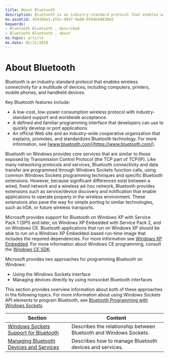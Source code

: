 ```yaml
---
title: About Bluetooth
description: Bluetooth is an industry-standard protocol that enables wireless connectivity for a multitude of devices, including computers, printers, mobile phones, and handheld devices.
ms.assetid: 424168a1-e55c-4947-9a80-8594b4d83bbd
keywords:
- Bluetooth Bluetooth , described
- Bluetooth Bluetooth , about
ms.topic: article
ms.date: 05/31/2018
---
```


# About Bluetooth

Bluetooth is an industry-standard protocol that enables wireless connectivity for a multitude of devices, including computers, printers, mobile phones, and handheld devices.

Key Bluetooth features include:

-   A low-cost, low-power consumption wireless protocol with industry-standard support and worldwide acceptance.
-   A defined and familiar programming interface that developers can use to quickly develop or port applications.
-   An official Web site and an industry-wide cooperative organization that explains, promotes, and standardizes Bluetooth technology. For more information, see [www.bluetooth.com](https://www.bluetooth.com/).

Bluetooth on Windows provides core services that are similar to those exposed by Transmission Control Protocol (the TCP part of TCP/IP). Like many networking protocols and services, Bluetooth connectivity and data transfer are programmed through Windows Sockets function calls, using common Windows Sockets programming techniques and specific Bluetooth extensions. However, because significant differences exist between a wired, fixed network and a wireless ad-hoc network, Bluetooth provides extensions such as service/device discovery and notification that enable applications to operate properly in the wireless environment. These extensions also pave the way for simple porting to similar technologies, such as IrDA, or future wireless transports.

Microsoft provides support for Bluetooth on Windows XP with Service Pack 1 (SP1) and later, on Windows XP Embedded with Service Pack 2, and on Windows CE. Bluetooth applications that run on Windows XP should be able to run on a Windows XP Embedded-based run-time image that includes the required dependencies. For more information see [Windows XP Embedded](/lifecycle/products/windows-xp-embedded). For more information about Windows CE programming, consult the [Windows CE SDK](https://www.microsoft.com/download/details.aspx?id=17310).

Microsoft provides two approaches for programming Bluetooth on Windows:

-   Using the Windows Sockets interface
-   Managing devices directly by using nonsocket Bluetooth interfaces

This section provides overview information about both of these approaches in the following topics. For more information about using Windows Sockets API elements to program Bluetooth, see [Bluetooth Programming with Windows Sockets](bluetooth-programming-with-windows-sockets.md).



| Section                                                                                | Content                                                           |
|----------------------------------------------------------------------------------------|-------------------------------------------------------------------|
| [Windows Sockets Support for Bluetooth](windows-sockets-support-for-bluetooth.md)     | Describes the relationship between Bluetooth and Windows Sockets. |
| [Managing Bluetooth Devices and Services](managing-bluetooth-devices-and-services.md) | Describes how to manage Bluetooth devices and services.           |



 

 

 




